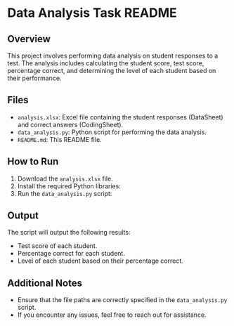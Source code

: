 # Data Analysis Task README

## Overview
This project involves performing data analysis on student responses to a test. The analysis includes calculating the student score, test score, percentage correct, and determining the level of each student based on their performance.

## Files
- `analysis.xlsx`: Excel file containing the student responses (DataSheet) and correct answers (CodingSheet).
- `data_analysis.py`: Python script for performing the data analysis.
- `README.md`: This README file.

## How to Run
1. Download the `analysis.xlsx` file.
2. Install the required Python libraries:
3. Run the `data_analysis.py` script:


## Output
The script will output the following results:
- Test score of each student.
- Percentage correct for each student.
- Level of each student based on their percentage correct.

## Additional Notes
- Ensure that the file paths are correctly specified in the `data_analysis.py` script.
- If you encounter any issues, feel free to reach out for assistance.

